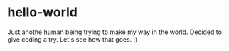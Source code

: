 # hello-world
Just anothe human being trying to make my way in the world. Decided to give coding a try. Let's see how that goes. :)
